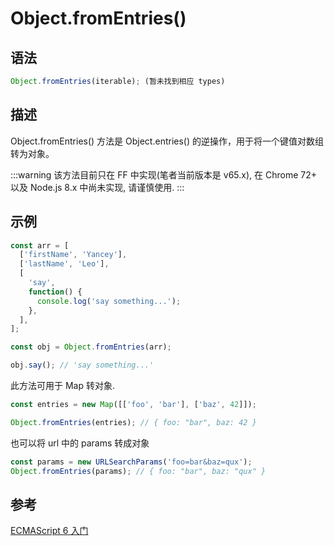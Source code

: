 # Object.fromEntries() <Badge text="ES8"/>

## 语法

```ts
Object.fromEntries(iterable); (暂未找到相应 types)
```

## 描述

Object.fromEntries() 方法是 Object.entries() 的逆操作，用于将一个键值对数组转为对象。

:::warning
该方法目前只在 FF 中实现(笔者当前版本是 v65.x), 在 Chrome 72+ 以及 Node.js 8.x 中尚未实现, 请谨慎使用.
:::

## 示例

```js
const arr = [
  ['firstName', 'Yancey'],
  ['lastName', 'Leo'],
  [
    'say',
    function() {
      console.log('say something...');
    },
  ],
];

const obj = Object.fromEntries(arr);

obj.say(); // 'say something...'
```

此方法可用于 Map 转对象.

```js
const entries = new Map([['foo', 'bar'], ['baz', 42]]);

Object.fromEntries(entries); // { foo: "bar", baz: 42 }
```

也可以将 url 中的 params 转成对象

```js
const params = new URLSearchParams('foo=bar&baz=qux');
Object.fromEntries(params); // { foo: "bar", baz: "qux" }
```

## 参考

[ECMAScript 6 入门](http://es6.ruanyifeng.com/?search=keys&x=0&y=0#docs/object-methods#Object-keys%EF%BC%8CObject-values%EF%BC%8CObject-entries)
